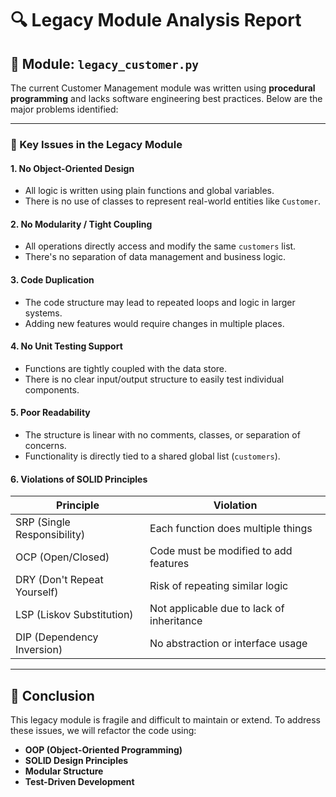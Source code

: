 # 🔍 Legacy Module Analysis Report

## 📁 Module: `legacy_customer.py`

The current Customer Management module was written using **procedural programming** and lacks software engineering best practices. Below are the major problems identified:

---

### 🧠 Key Issues in the Legacy Module

#### 1. **No Object-Oriented Design**
- All logic is written using plain functions and global variables.
- There is no use of classes to represent real-world entities like `Customer`.

#### 2. **No Modularity / Tight Coupling**
- All operations directly access and modify the same `customers` list.
- There's no separation of data management and business logic.

#### 3. **Code Duplication**
- The code structure may lead to repeated loops and logic in larger systems.
- Adding new features would require changes in multiple places.

#### 4. **No Unit Testing Support**
- Functions are tightly coupled with the data store.
- There is no clear input/output structure to easily test individual components.

#### 5. **Poor Readability**
- The structure is linear with no comments, classes, or separation of concerns.
- Functionality is directly tied to a shared global list (`customers`).

#### 6. **Violations of SOLID Principles**
| Principle | Violation |
|----------|-----------|
| SRP (Single Responsibility) | Each function does multiple things |
| OCP (Open/Closed) | Code must be modified to add features |
| DRY (Don't Repeat Yourself) | Risk of repeating similar logic |
| LSP (Liskov Substitution) | Not applicable due to lack of inheritance |
| DIP (Dependency Inversion) | No abstraction or interface usage |

---

## 🧩 Conclusion

This legacy module is fragile and difficult to maintain or extend. To address these issues, we will refactor the code using:

- **OOP (Object-Oriented Programming)**
- **SOLID Design Principles**
- **Modular Structure**
- **Test-Driven Development**
